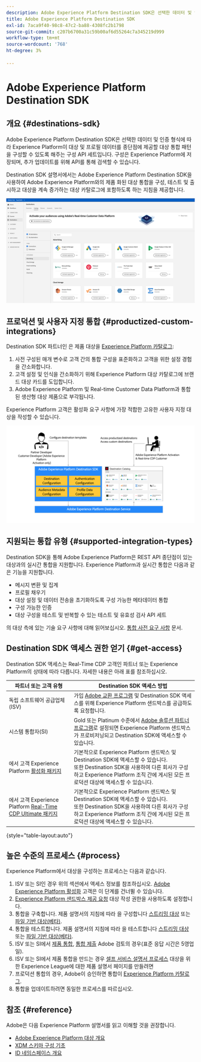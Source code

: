 ```yaml
---
description: Adobe Experience Platform Destination SDK은 선택한 데이터 및 인증 형식에 따라 Experience Platform이 대상 및 프로필 데이터를 종단점에 제공할 대상 통합 패턴을 구성할 수 있도록 해주는 구성 API 세트입니다. 구성은 Experience Platform에 저장되며, 추가 업데이트를 위해 API를 통해 검색할 수 있습니다.
title: Adobe Experience Platform Destination SDK
exl-id: 7aca9f40-98c8-47c2-ba88-4308fc2b1798
source-git-commit: c207b6700a31c59b00af6d55264c7a345219d999
workflow-type: tm+mt
source-wordcount: '768'
ht-degree: 3%

---
```


# Adobe Experience Platform Destination SDK

## 개요 {#destinations-sdk}

Adobe Experience Platform Destination SDK은 선택한 데이터 및 인증 형식에 따라 Experience Platform이 대상 및 프로필 데이터를 종단점에 제공할 대상 통합 패턴을 구성할 수 있도록 해주는 구성 API 세트입니다. 구성은 Experience Platform에 저장되며, 추가 업데이트를 위해 API를 통해 검색할 수 있습니다.

Destination SDK 설명서에서는 Adobe Experience Platform Destination SDK을 사용하여 Adobe Experience Platform와의 제품 화된 대상 통합을 구성, 테스트 및 출시하고 대상을 계속 증가하는 대상 카탈로그에 포함하도록 하는 지침을 제공합니다.

![대상 카탈로그 개요](./assets/destinations-catalog-overview.png)

## 프로덕션 및 사용자 지정 통합 {#productized-custom-integrations}

Destination SDK 파트너인 은 제품 대상을 [Experience Platform 카탈로그](/help/destinations/catalog/overview.md):
1. 사전 구성된 매개 변수로 고객 간의 통합 구성을 표준화하고 고객을 위한 설정 경험을 간소화합니다.
2. 고객 설정 및 인식을 간소화하기 위해 Experience Platform 대상 카탈로그에 브랜드 대상 카드를 도입합니다.
3. Adobe Experience Platform 및 Real-time Customer Data Platform과 통합된 생산형 대상 제품으로 부각됩니다.

Experience Platform 고객은 활성화 요구 사항에 가장 적합한 고유한 사용자 지정 대상을 작성할 수 있습니다.

![Destination SDK 시각적 다이어그램](./assets/destination-sdk-visual.png)

<!--

## Types of destinations in Adobe Experience Platform {#types-of-destinations}

In Adobe Experience Platform, we distinguish between two destination types - *connections* and *extensions*. In the user interface, customers can choose between two types of connection destinations, Profile Export destinations and Segment Export destinations. For more details around the difference between the different destination types, read [Destination Types and Categories](https://experienceleague.adobe.com/docs/experience-platform/destinations/destination-types.html?lang=en).

![Destination types](./assets/types-of-destinations.png)

This documentation set provides you with all the necessary information to add your destination to Adobe Experience Platform, as a *connection*, either Profile Export or Segment Export. To set up an extension, visit the [Experience Platform Launch developer portal](https://developer.adobelaunch.com/extensions/).

-->

## 지원되는 통합 유형 {#supported-integration-types}

Destination SDK을 통해 Adobe Experience Platform은 REST API 종단점이 있는 대상과의 실시간 통합을 지원합니다. Experience Platform과 실시간 통합은 다음과 같은 기능을 지원합니다.
* 메시지 변환 및 집계
* 프로필 채우기
* 대상 설정 및 데이터 전송을 초기화하도록 구성 가능한 메타데이터 통합
* 구성 가능한 인증
* 대상 구성을 테스트 및 반복할 수 있는 테스트 및 유효성 검사 API 세트

의 대상 측에 있는 기술 요구 사항에 대해 읽어보십시오. [통합 사전 요구 사항](./integration-prerequisites.md) 문서.

## Destination SDK 액세스 권한 얻기 {#get-access}

Destination SDK 액세스는 Real-Time CDP 고객인 파트너 또는 Experience Platform의 상태에 따라 다릅니다. 자세한 내용은 아래 표를 참조하십시오.


| 파트너 또는 고객 유형 | Destination SDK 액세스 방법 |
---------|----------|
| 독립 소프트웨어 공급업체(ISV) | 가입 [Adobe 교환 프로그램](https://partners.adobe.com/exchangeprogram/experiencecloud.html) 및 Destination SDK 액세스를 위해 Experience Platform 샌드박스를 공급하도록 요청합니다. |
| 시스템 통합자(SI) | Gold 또는 Platinum 수준에서 [Adobe 솔루션 파트너 프로그램](https://solutionpartners.adobe.com/home.html)로 설정되면 Experience Platform 샌드박스가 프로비저닝되고 Destination SDK에 액세스할 수 있습니다. |
| 에서 고객 Experience Platform [활성화 패키지](https://helpx.adobe.com/legal/product-descriptions/adobe-experience-platform0.html) | 기본적으로 Experience Platform 샌드박스 및 Destination SDK에 액세스할 수 있습니다. <br> 또한 Destination SDK을 사용하여 다른 회사가 구성하고 Experience Platform 조직 간에 게시된 모든 프로덕션 대상에 액세스할 수 있습니다. |
| 에서 고객 Experience Platform [Real-Time CDP Ultimate 패키지](https://helpx.adobe.com/legal/product-descriptions/real-time-customer-data-platform.html) | 기본적으로 Experience Platform 샌드박스 및 Destination SDK에 액세스할 수 있습니다. <br> 또한 Destination SDK을 사용하여 다른 회사가 구성하고 Experience Platform 조직 간에 게시된 모든 프로덕션 대상에 액세스할 수 있습니다. |

{style=&quot;table-layout:auto&quot;}

## 높은 수준의 프로세스 {#process}

Experience Platform에서 대상을 구성하는 프로세스는 다음과 같습니다.

1. ISV 또는 SI인 경우 위의 섹션에서 액세스 정보를 참조하십시오. [Adobe Experience Platform 활성화](https://helpx.adobe.com/legal/product-descriptions/adobe-experience-platform0.html) 고객은 이 단계를 건너뛸 수 있습니다.
2. [Experience Platform 샌드박스 제공 요청](https://adobeexchangeec.zendesk.com/hc/en-us/articles/360037457812-Adobe-Experience-Platform-Sandbox-Accounts-Access-Adding-Users-and-Support) 대상 작성 권한을 사용하도록 설정합니다.
3. 통합을 구축합니다. 제품 설명서의 지침에 따라 을 구성합니다 [스트리밍 대상](./configure-destination-instructions.md) 또는 [파일 기반 대상(베타)](./configure-file-based-destination-instructions.md).
4. 통합을 테스트합니다. 제품 설명서의 지침에 따라 을 테스트합니다 [스트리밍 대상](./test-destination.md) 또는 [파일 기반 대상(베타)](./file-based-destination-testing-overview.md).
5. ISV 또는 SI에서 [제품 통합](./overview.md#productized-custom-integrations), [통합 제출](./submit-destination.md) Adobe 검토의 경우(표준 응답 시간은 5영업일).
6. ISV 또는 SI에서 제품 통합을 만드는 경우 [셀프 서비스 설명서 프로세스](./docs-framework/documentation-instructions.md) 대상을 위한 Experience League에 대한 제품 설명서 페이지를 만들려면
7. 프로덕션 통합의 경우, Adobe이 승인하면 통합이 [Experience Platform 카탈로그](/help/destinations/catalog/overview.md).
8. 통합을 업데이트하려면 동일한 프로세스를 따르십시오.

## 참조 {#reference}

Adobe은 다음 Experience Platform 설명서를 읽고 이해할 것을 권장합니다.

* [Adobe Experience Platform 대상 개요](https://experienceleague.adobe.com/docs/experience-platform/destinations/home.html?lang=en)
* [XDM 스키마 구성 기초](https://experienceleague.adobe.com/docs/experience-platform/xdm/schema/composition.html?lang=ko-KR)
* [ID 네임스페이스 개요](https://experienceleague.adobe.com/docs/experience-platform/identity/namespaces.html?lang=ko)
